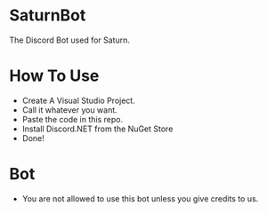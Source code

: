 # SaturnBot
The Discord Bot used for Saturn.

# How To Use
* Create A Visual Studio Project.
* Call it whatever you want.
* Paste the code in this repo. 
* Install Discord.NET from the NuGet Store
* Done!

# Bot
* You are not allowed to use this bot unless you give credits to us.
